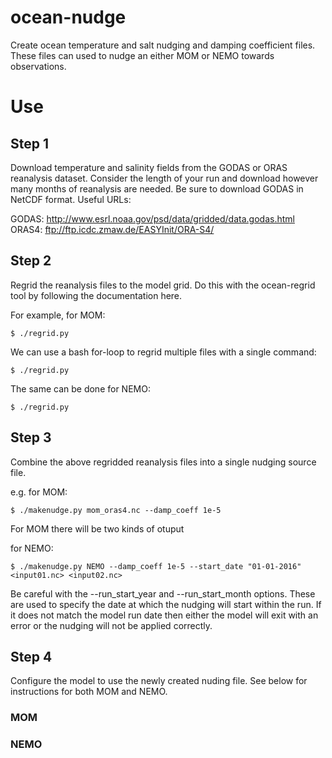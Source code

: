 # ocean-nudge

Create ocean temperature and salt nudging and damping coefficient files. These files can used to nudge an either MOM or NEMO towards observations.

# Use

## Step 1

Download temperature and salinity fields from the GODAS or ORAS reanalysis dataset. Consider the length of your run and download however many months of reanalysis are needed. Be sure to download GODAS in NetCDF format. Useful URLs:

GODAS: http://www.esrl.noaa.gov/psd/data/gridded/data.godas.html
ORAS4: ftp://ftp.icdc.zmaw.de/EASYInit/ORA-S4/

## Step 2

Regrid the reanalysis files to the model grid. Do this with the ocean-regrid tool by following the documentation here.

For example, for MOM:
```
$ ./regrid.py
```

We can use a bash for-loop to regrid multiple files with a single command:
```
$ ./regrid.py
```

The same can be done for NEMO:

```
$ ./regrid.py
```

## Step 3

Combine the above regridded reanalysis files into a single nudging source file.

e.g. for MOM:
```
$ ./makenudge.py mom_oras4.nc --damp_coeff 1e-5
```

For MOM there will be two kinds of otuput

for NEMO:
```
$ ./makenudge.py NEMO --damp_coeff 1e-5 --start_date "01-01-2016" <input01.nc> <input02.nc>
```

Be careful with the --run_start_year and --run_start_month options. These are used to specify the date at which the nudging will start within the run. If it does not match the model run date then either the model will exit with an error or the nudging will not be applied correctly.

## Step 4

Configure the model to use the newly created nuding file. See below for instructions for both MOM and NEMO.

### MOM

### NEMO


